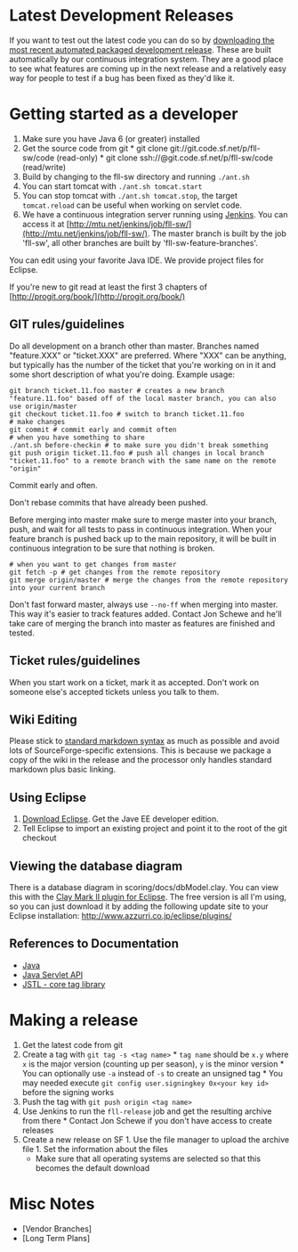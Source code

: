 Latest Development Releases
===========================

If you want to test out the latest code you can do so by [downloading the most recent automated packaged development release](http://mtu.net:8042/job/fll-sw-devel-release/). These are built automatically by our continuous integration system. They are a good place to see what features are coming up in the next release and a relatively easy way for people to test if a bug has been fixed as they'd like it.


Getting started as a developer
==============================

  1. Make sure you have Java 6 (or greater) installed
  1. Get the source code from git
    * git clone git://git.code.sf.net/p/fll-sw/code (read-only)
    * git clone ssh://<sourceforge username>@git.code.sf.net/p/fll-sw/code (read/write)
  1. Build by changing to the fll-sw directory and running `./ant.sh`
  1. You can start tomcat with `./ant.sh tomcat.start`
  1. You can stop tomcat with `./ant.sh tomcat.stop`, the target `tomcat.reload` can be useful when working on servlet code.
  1. We have a continuous integration server running using [Jenkins](http://jenkins-ci.org/). You can access it at [http://mtu.net/jenkins/job/fll-sw/](http://mtu.net/jenkins/job/fll-sw/). The master branch is built by the job 'fll-sw', all other branches are built by 'fll-sw-feature-branches'.

You can edit using your favorite Java IDE. We provide project files for Eclipse.

If you're new to git read at least the first 3 chapters of [http://progit.org/book/](http://progit.org/book/)



GIT rules/guidelines
---------------------

Do all development on a branch other than master. Branches named "feature.XXX" or "ticket.XXX" are preferred. Where "XXX" can be anything, but typically has the number of the ticket that you're working on in it and some short description of what you're doing. Example usage:


    git branch ticket.11.foo master # creates a new branch "feature.11.foo" based off of the local master branch, you can also use origin/master
    git checkout ticket.11.foo # switch to branch ticket.11.foo
    # make changes
    git commit # commit early and commit often
    # when you have something to share
    ./ant.sh before-checkin # to make sure you didn't break something
    git push origin ticket.11.foo # push all changes in local branch "ticket.11.foo" to a remote branch with the same name on the remote "origin"


Commit early and often.

Don't rebase commits that have already been pushed.

Before merging into master make sure to merge master into your branch, push, and wait for all tests to pass in continuous integration.
When your feature branch is pushed back up to the main repository, it will be built in continuous integration to be sure that nothing is broken.

    # when you want to get changes from master
    git fetch -p # get changes from the remote repository
    git merge origin/master # merge the changes from the remote repository into your current branch

Don't fast forward master, always use `--no-ff` when merging into master. This way it's easier to track features added. Contact Jon Schewe and he'll take care of merging the branch into master as features are finished and tested. 



Ticket rules/guidelines
------------------------
When you start work on a ticket, mark it as accepted. Don't work on someone else's accepted tickets unless you talk to them.


Wiki Editing
------------
Please stick to [standard markdown syntax](http://daringfireball.net/projects/markdown/syntax) as much as possible and avoid lots of SourceForge-specific extensions. This is because we package a copy of the wiki in the release and the processor only handles standard markdown plus basic linking.


Using Eclipse
-------------

  1. [Download Eclipse](http://www.eclipse.org/downloads/). Get the Jave EE developer edition.
  1. Tell Eclipse to import an existing project and point it to the root of the git checkout


Viewing the database diagram
----------------------------

There is a database diagram in scoring/docs/dbModel.clay. You can view this with the [Clay Mark II plugin for Eclipse](http://www.azzurri.jp/en/clay/index.html). The free version is all I'm using, so you can just download it by adding the following update site to your Eclipse installation: http://www.azzurri.co.jp/eclipse/plugins/



References to Documentation
---------------------------

  * [Java](http://download.oracle.com/javase/6/docs/api/index.html)
  * [Java Servlet API](http://download.oracle.com/docs/cd/E17802_01/products/products/servlet/2.5/docs/servlet-2_5-mr2/index.html)
  * [JSTL - core tag library](http://download.oracle.com/docs/cd/E17802_01/products/products/jsp/jstl/1.1/docs/tlddocs/index.html)



Making a release
=================

  1. Get the latest code from git
  1. Create a tag with `git tag -s <tag name>`
    * `tag name` should be `x.y` where `x` is the major version (counting up per season), `y` is the minor version
    * You can optionally use `-a` instead of `-s` to create an unsigned tag
    * You may needed execute `git config user.signingkey 0x<your key id>` before the signing works 
  1. Push the tag with `git push origin <tag name>`
  1. Use Jenkins to run the `fll-release` job and get the resulting archive from there
    * Contact Jon Schewe if you don't have access to create releases
  1. Create a new release on SF
    1. Use the file manager to upload the archive file
    1. Set the information about the files
      * Make sure that all operating systems are selected so that this becomes the default download

Misc Notes
===========

  * [Vendor Branches]
  * [Long Term Plans]
